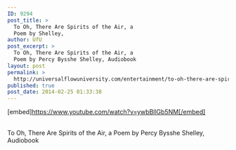 ```yaml
---
ID: 9294
post_title: >
  To Oh, There Are Spirits of the Air, a
  Poem by Shelley,
author: UfU
post_excerpt: >
  To Oh, There Are Spirits of the Air, a
  Poem by Percy Bysshe Shelley, Audiobook
layout: post
permalink: >
  http://universalflowuniversity.com/entertainment/to-oh-there-are-spirits-of-the-air-a-poem-by-shelley/
published: true
post_date: 2014-02-25 01:33:38
---
```

[embed]https://www.youtube.com/watch?v=ywbBllGb5NM[/embed]</br></br>
<p>To Oh, There Are Spirits of the Air, a Poem by Percy Bysshe Shelley, Audiobook</p>